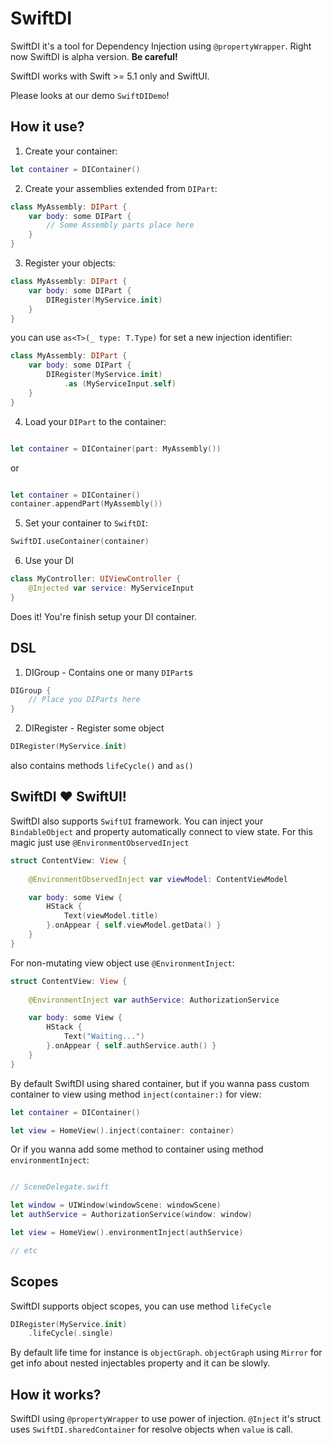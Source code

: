 # SwiftDI
SwiftDI it's a tool for Dependency Injection using  `@propertyWrapper`. Right now SwiftDI is alpha version. **Be careful!**

SwiftDI works with Swift >= 5.1 only and SwiftUI. 

Please looks at our demo `SwiftDIDemo`!

## How it use?

1) Create your container:

```swift
let container = DIContainer()
```

2) Create your assemblies extended from `DIPart`:

```swift
class MyAssembly: DIPart {
    var body: some DIPart {
        // Some Assembly parts place here
    }
}
```

3) Register your objects:

```swift
class MyAssembly: DIPart {
    var body: some DIPart {
        DIRegister(MyService.init)
    }
}
```

you can use `as<T>(_ type: T.Type)` for set a new injection identifier:

```swift
class MyAssembly: DIPart {
    var body: some DIPart {
        DIRegister(MyService.init)
            .as (MyServiceInput.self)
    }
}
```

4) Load your `DIPart` to the container:

```swift

let container = DIContainer(part: MyAssembly())

```

or 

```swift

let container = DIContainer()
container.appendPart(MyAssembly())

```

5) Set your container to `SwiftDI`:

```swift
SwiftDI.useContainer(container)
```

6) Use your DI

```swift 
class MyController: UIViewController {
    @Injected var service: MyServiceInput
}
```

Does it! You're finish setup your DI container.

## DSL

1) DIGroup - Contains one or many `DIPart`s

```swift
DIGroup {
    // Place you DIParts here
}
```

2) DIRegister - Register some object
```swift
DIRegister(MyService.init)
```

also contains methods `lifeCycle()` and `as()`

## SwiftDI ❤️ SwiftUI!

SwiftDI also supports `SwiftUI` framework. 
You can inject your `BindableObject` and property automatically connect to view state.
For this magic just use `@EnvironmentObservedInject`

```swift
struct ContentView: View {
	
	@EnvironmentObservedInject var viewModel: ContentViewModel

	var body: some View {
		HStack {
			Text(viewModel.title)
		}.onAppear { self.viewModel.getData() }
	}
}
```

For non-mutating view object use `@EnvironmentInject`:

```swift
struct ContentView: View {
	
	@EnvironmentInject var authService: AuthorizationService

	var body: some View {
		HStack {
			Text("Waiting...")
		}.onAppear { self.authService.auth() }
	}
}
```

By default SwiftDI using shared container, but if you wanna pass custom container to view using method `inject(container:)` for view:
```swift
let container = DIContainer()

let view = HomeView().inject(container: container)
```

Or if you wanna add some method to container using method `environmentInject`:

```swift

// SceneDelegate.swift

let window = UIWindow(windowScene: windowScene)
let authService = AuthorizationService(window: window)

let view = HomeView().environmentInject(authService)

// etc
```

## Scopes
SwiftDI supports object scopes, you can use method `lifeCycle`

```swift
DIRegister(MyService.init)
	.lifeCycle(.single)
```

By default life time for instance is `objectGraph`.  `objectGraph` using `Mirror` for get info about nested injectables property and it can be slowly.

## How it works?

SwiftDI using `@propertyWrapper` to use power of injection.
`@Inject` it's struct uses `SwiftDI.sharedContainer` for resolve objects when `value` is call. 

